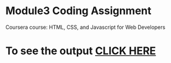 

# Module3 Coding Assignment

Coursera course: HTML, CSS, and Javascript for Web Developers

# To see the output [CLICK HERE]()


